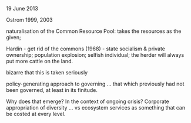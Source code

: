 19 June 2013

Ostrom 1999, 2003

naturalisation of the Common Resource Pool: takes the resources as the given;

Hardin - get rid of the commons (1968) - state socialism & private ownership; population explosion; selfish individual; the herder will always put more cattle on the land.

bizarre that this is taken seriously

policy-generating approach to governing ... that which previously had not been governed, at least in its finitude. 

Why does that emerge? In the context of ongoing crisis?  Corporate appropriation of diversity ... vs ecosystem services as something that can be costed at every level. 


